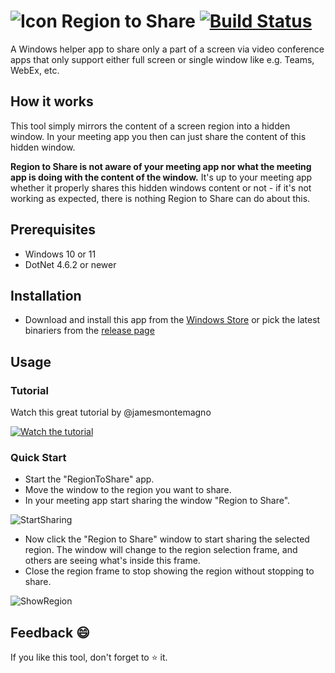 # ![Icon](./src/Assets/32.png) Region to Share [![Build Status](https://dev.azure.com/tom-englert/Open%20Source/_apis/build/status/tom-englert.RegionToShare?branchName=main)](https://dev.azure.com/tom-englert/Open%20Source/_build/latest?definitionId=48&branchName=main)

A Windows helper app to share only a part of a screen via video conference apps that only support either full screen or single window like e.g. Teams, WebEx, etc.

## How it works

This tool simply mirrors the content of a screen region into a hidden window. In your meeting app you then can just share the content of this hidden window.

**Region to Share is not aware of your meeting app nor what the meeting app is doing with the content of the window.** 
It's up to your meeting app whether it properly shares this hidden windows content or not - if it's not working as expected, there is nothing Region to Share can do about this.

## Prerequisites

- Windows 10 or 11
- DotNet 4.6.2 or newer

## Installation

- Download and install this app from the [Windows Store](https://www.microsoft.com/store/productId/9N4066W2R5Q4)
  or pick the latest binariers from the [release page](https://github.com/tom-englert/RegionToShare/releases) 

## Usage

### Tutorial

Watch this great tutorial by @jamesmontemagno

[![Watch the tutorial](https://img.youtube.com/vi/4WVY-mFPFNI/hqdefault.jpg)](https://www.youtube.com/embed/4WVY-mFPFNI)

### Quick Start

- Start the "RegionToShare" app.
- Move the window to the region you want to share.
- In your meeting app start sharing the window "Region to Share".

![StartSharing](./src/Assets/StartSharing.gif)

- Now click the "Region to Share" window to start sharing the selected region. 
  The window will change to the region selection frame, and others are seeing what's inside this frame.
- Close the region frame to stop showing the region without stopping to share.

![ShowRegion](./src/Assets/ShowRegion.gif)

## Feedback 😄

If you like this tool, don't forget to ⭐ it. 
